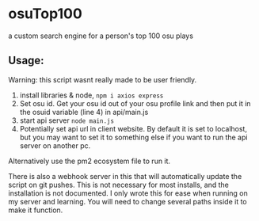 # osuTop100
a custom search engine for a person's top 100 osu plays

## Usage:

Warning: this script wasnt really made to be user friendly.

1. install libraries & node, `npm i axios express`
2. Set osu id. Get your osu id out of your osu profile link and then put it in the osuid variable (line 4) in api/main.js
3. start api server `node main.js`
4. Potentially set api url in client website. By default it is set to localhost, but you may want to set it to something else if you want to run the api server on another pc.

Alternatively use the pm2 ecosystem file to run it.

There is also a webhook server in this that will automatically update the script on git pushes. This is not necessary for most installs, and the installation is not documented. I only wrote this for ease when running on my server and learning. You will need to change several paths inside it to make it function.
